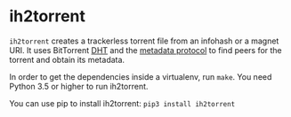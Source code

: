 ih2torrent
==========

`ih2torrent` creates a trackerless torrent file from an infohash or a
magnet URI. It uses BitTorrent [DHT][1] and the [metadata protocol][2]
to find peers for the torrent and obtain its metadata.

In order to get the dependencies inside a virtualenv, run `make`. You
need Python 3.5 or higher to run ih2torrent.

You can use pip to install ih2torrent: `pip3 install ih2torrent`

[1]: http://www.bittorrent.org/beps/bep_0005.html
[2]: http://www.bittorrent.org/beps/bep_0009.html
